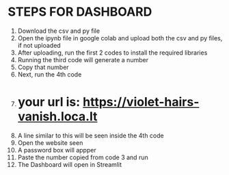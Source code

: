 # STEPS FOR DASHBOARD
1. Download the csv and py file
2. Open the ipynb file in google colab and upload both the csv and py files, if not uploaded
3. After uploading, run the first 2 codes to install the required libraries
4. Running the third code will generate a number
5. Copy that number
6. Next, run the 4th code
7.  # your url is: https://violet-hairs-vanish.loca.lt
8. A line similar to this will be seen inside the 4th code
9. Open the website seen
10. A password box will appper
11. Paste the number copied from code 3 and run
12. The Dashboard will open in Streamlit
